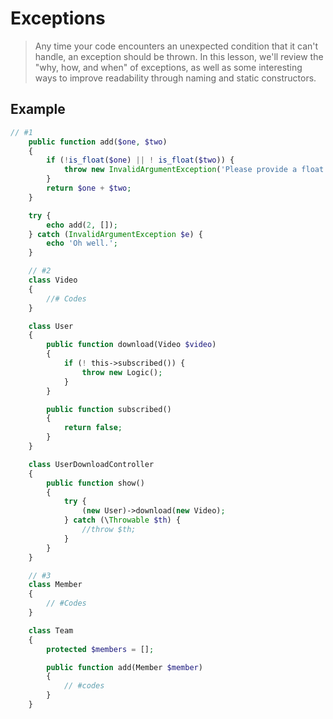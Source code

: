 # Exceptions

> Any time your code encounters an unexpected condition that it can't handle, an exception should be thrown. In this lesson, we'll review the "why, how, and when" of exceptions, as well as some interesting ways to improve readability through naming and static constructors.

## Example

```php
// #1
    public function add($one, $two)
    {
        if (!is_float($one) || ! is_float($two)) {
            throw new InvalidArgumentException('Please provide a float.');
        }
        return $one + $two;
    }

    try {
        echo add(2, []);
    } catch (InvalidArgumentException $e) {
        echo 'Oh well.';
    }

    // #2
    class Video
    {
        //# Codes
    }

    class User
    {
        public function download(Video $video)
        {
            if (! this->subscribed()) {
                throw new Logic();
            }
        }

        public function subscribed()
        {
            return false;
        }
    }

    class UserDownloadController
    {
        public function show()
        {
            try {
                (new User)->download(new Video);
            } catch (\Throwable $th) {
                //throw $th;
            }
        }
    }

    // #3
    class Member
    {
        // #Codes
    }

    class Team
    {
        protected $members = [];

        public function add(Member $member)
        {
            // #codes
        }
    }
```
